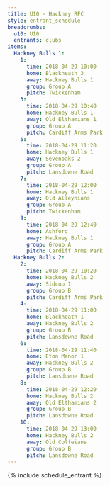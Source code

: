 ```yaml
---
title: U10 - Hackney RFC
style: entrant_schedule
breadcrumbs:
  u10: U10
  entrants: clubs
items:
  Hackney Bulls 1:
    1:
      time: 2018-04-29 10:00
      home: Blackheath 3
      away: Hackney Bulls 1
      group: Group A
      pitch: Twickenham
    3:
      time: 2018-04-29 10:40
      home: Hackney Bulls 1
      away: Old Elthamians 1
      group: Group A
      pitch: Cardiff Arms Park
    5:
      time: 2018-04-29 11:20
      home: Hackney Bulls 1
      away: Sevenoaks 2
      group: Group A
      pitch: Lansdowne Road
    7:
      time: 2018-04-29 12:00
      home: Hackney Bulls 1
      away: Old Alleynians
      group: Group A
      pitch: Twickenham
    9:
      time: 2018-04-29 12:40
      home: Ashford
      away: Hackney Bulls 1
      group: Group A
      pitch: Cardiff Arms Park
  Hackney Bulls 2:
    2:
      time: 2018-04-29 10:20
      home: Hackney Bulls 2
      away: Sidcup 1
      group: Group B
      pitch: Cardiff Arms Park
    4:
      time: 2018-04-29 11:00
      home: Blackheath 1
      away: Hackney Bulls 2
      group: Group B
      pitch: Lansdowne Road
    6:
      time: 2018-04-29 11:40
      home: Eton Manor 1
      away: Hackney Bulls 2
      group: Group B
      pitch: Lansdowne Road
    8:
      time: 2018-04-29 12:20
      home: Hackney Bulls 2
      away: Old Elthamians 2
      group: Group B
      pitch: Lansdowne Road
    10:
      time: 2018-04-29 13:00
      home: Hackney Bulls 2
      away: Old Colfeians
      group: Group B
      pitch: Lansdowne Road
---
```


{% include schedule_entrant %}
